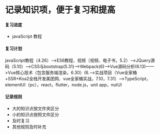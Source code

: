 # 记录知识项，便于复习和提高

#### 复习进度
* javaScript 教程


#### 复习计划
javaScript教程（4.26）——>ES6教程、视频（视频、电子书，5.2）——>JQuery源码（5.10）——>CSS与bootstrap(5.31)——>Webpack(6)——>Vue源码分析(6.13)——>Vue核心技术（包含服务端渲染，6.30）(6.——>实战项目（Vue全家桶+SSR+Koa2全栈开发美团网、vue全家桶实战，7.10，7.31）——>TypeScript，elementUI（pc），react，flutter，node.js，unit app，nutUI
#### 记录规则

* 大的知识点按文件夹区分
* 小的知识点按照文件区分
* 及时复习
* 其他规则及时补充



